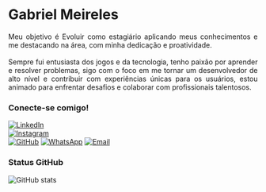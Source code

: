 <h1>
    <span>Gabriel Meireles</span>
</h1>

<p align="justify">Meu objetivo é Evoluir como estagiário aplicando meus conhecimentos e me destacando na área, com minha dedicação e proatividade.
<br><br>
Sempre fui entusiasta dos jogos e da tecnologia, tenho paixão por aprender e resolver problemas,
sigo com o foco em me tornar um desenvolvedor de alto nível e contribuir com experiências únicas
para os usuários, estou animado para enfrentar desafios e colaborar com profissionais talentosos.</p>

### Conecte-se comigo!

[![LinkedIn](https://img.shields.io/badge/-LinkedIn-000?style=for-the-badge&logo=linkedin&logoColor=0099FF&color=FFF)](https://www.linkedin.com/in/gabrielsmeireles/)  
[![Instagram](https://img.shields.io/badge/-Instagram-000?style=for-the-badge&logo=instagram&logoColor=FF2323&color=FFF)](https://www.instagram.com/gabriel_meirelezz/)  
[![GitHub](https://img.shields.io/badge/-GitHub-000?style=for-the-badge&logo=github&logoColor=000&color=FFF)](https://github.com/GabrielSMeireles/)
[![WhatsApp](https://img.shields.io/badge/-WhatsApp-000?style=for-the-badge&logo=whatsapp&logoColor=14E614&color=FFF)](https://api.whatsapp.com/send/?phone=5511955209403&text=Ol%C3%A1&type=phone_number&app_absent=0)
[![Email](https://img.shields.io/badge/-Email-000?style=for-the-badge&logo=gmail&logoColor=FF2323&color=FFF)](mailto:gabrielmeireles0007@gmail.com) 

### Status GitHub

![GitHub stats](https://github-readme-stats-git-masterrstaa-rickstaa.vercel.app/api?username=GabrielSMeireles&hide_title=true&show_icons=true&include_all_commits=false&count_private=true&line_height=25&hide=issues&bg_color=000&title_color=FF2323&text_color=FFF&border_radius=3&border_color=36123c&icon_color=FF2323&theme=jolly)
